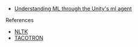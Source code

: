 * [Understanding ML through the Unity's ml agent](https://drive.google.com/open?id=14XzlFVHnB2CdSyV9uY_wFCrkBjtXM2Nr6yQi4wKCWcI)

References
* [NLTK](http://www.nltk.org/)
* [TACOTRON](https://arxiv.org/pdf/1703.10135.pdf)

